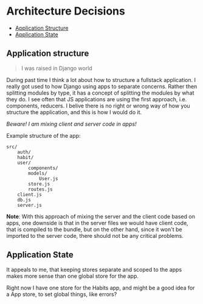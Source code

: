 # Architecture Decisions

- [Application Structure](#application-structure)
- [Application State](#application-state)

## Application structure

> I was raised in Django world

During past time I think a lot about how to structure
a fullstack application.
I really got used to how Django using apps to separate concerns.
Rather then splitting modules by type, it
has a concept of splitting the modules by what they do.
I see often that JS applications are using the first
approach, i.e. components, reducers. I belive there is
no right or wrong way of how you structure the
application, and this is how I would do it.

_Beware! I am mixing client and server code in apps!_

Example structure of the app:

```
src/
    auth/
    habit/
    user/
        components/
        models/
            User.js
        store.js
        routes.js
    client.js
    db.js
    server.js
```

**Note**: With this approach of mixing the server and
the client code based on apps, one downside is that
in the server files we would have client code, that is
compiled to the bundle, but on the other hand, since
it won't be imported to the server code, there should
not be any critical problems.

## Application State

It appeals to me, that keeping stores separate and
scoped to the apps makes more sense than one global
store for the app.

Right now I have one store for the Habits app, and might
be a good idea for a App store, to set global things,
like errors?
